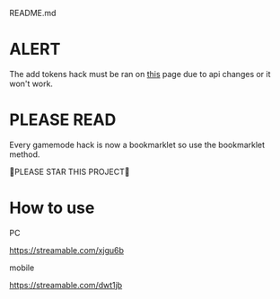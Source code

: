 README.md

# ALERT

The add tokens hack must be ran on [this](https://play.blooket.com) page due to api changes or it won't work.

# PLEASE READ

Every gamemode hack is now a bookmarklet so use the bookmarklet method.

🌟PLEASE STAR THIS PROJECT🌟

# How to use    

PC

https://streamable.com/xjgu6b

mobile

https://streamable.com/dwt1jb

